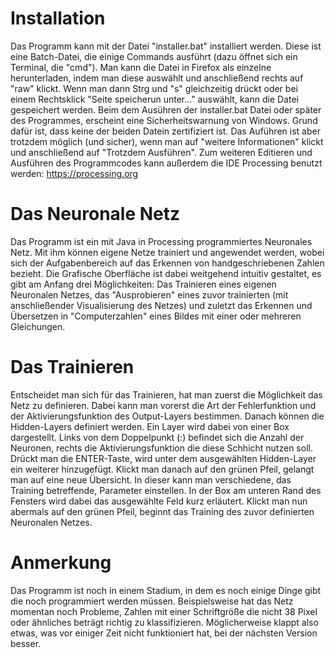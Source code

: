 # Installation
Das Programm kann mit der Datei "installer.bat" installiert werden. Diese ist eine Batch-Datei, die einige Commands ausführt (dazu öffnet sich ein Terminal, die "cmd"). Man kann die Datei in Firefox als einzelne herunterladen, indem man diese auswählt und anschließend rechts auf "raw" klickt. Wenn man dann Strg und "s" gleichzeitig drückt oder bei einem Rechtsklick "Seite speicherun unter..." auswählt, kann die Datei gespeichert werden.
Beim dem Ausühren der installer.bat Datei oder später des Programmes, erscheint eine Sicherheitswarnung von Windows. Grund dafür ist, dass keine der beiden Datein zertifiziert ist. Das Auführen ist aber trotzdem möglich (und sicher), wenn man auf "weitere Informationen" klickt und anschließend auf "Trotzdem Ausführen".
Zum weiteren Editieren und Ausführen des Programmcodes kann außerdem die IDE Processing benutzt werden: https://processing.org
# Das Neuronale Netz
Das Programm ist ein mit Java in Processing programmiertes Neuronales Netz. Mit ihm können eigene Netze trainiert und angewendet werden, wobei sich der Aufgabenbereich auf das Erkennen von handgeschriebenen Zahlen bezieht. 
Die Grafische Oberfläche ist dabei weitgehend intuitiv gestaltet, es gibt am Anfang drei Möglichkeiten: Das Trainieren eines eigenen Neuronalen Netzes, das "Ausprobieren" eines zuvor trainierten (mit anschließender Visualisierung des Netzes) und zuletzt das Erkennen und Übersetzen in "Computerzahlen" eines Bildes mit einer oder mehreren Gleichungen.
# Das Trainieren
Entscheidet man sich für das Trainieren, hat man zuerst die Möglichkeit das Netz zu definieren. Dabei kann man vorerst die Art der Fehlerfunktion und der Aktivierungsfunktion des Output-Layers bestimmen. Danach können die Hidden-Layers definiert werden. Ein Layer wird dabei von einer Box dargestellt. Links von dem Doppelpunkt (:) befindet sich die Anzahl der Neuronen, rechts die Aktivierungsfunktion die diese Schhicht nutzen soll. Drückt man die ENTER-Taste, wird unter dem ausgewählten Hidden-Layer ein weiterer hinzugefügt.
Klickt man danach auf den grünen Pfeil, gelangt man auf eine neue Übersicht. In dieser kann man verschiedene, das Training betreffende, Parameter einstellen. In der Box am unteren Rand des Fensters wird dabei das ausgewählte Feld kurz erläutert. Klickt man nun abermals auf den grünen Pfeil, beginnt das Training des zuvor definierten Neuronalen Netzes.
# Anmerkung
Das Programm ist noch in einem Stadium, in dem es noch einige Dinge gibt die noch programmiert werden müssen. Beispielsweise hat das Netz momentan noch Probleme, Zahlen mit einer Schriftgröße die nicht 38 Pixel oder ähnliches beträgt richtig zu klassifizieren. Möglicherweise klappt also etwas, was vor einiger Zeit nicht funktioniert hat, bei der nächsten Version besser.
